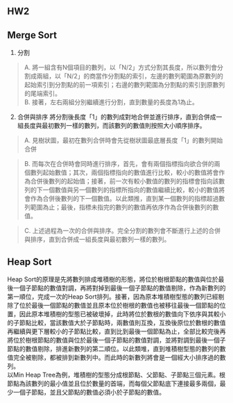 HW2
---
## Merge Sort
  
1.	分割
>A.	將一組含有N個項目的數列，以「N/2」方式分割其長度，所以數列會分割成兩組，以「N/2」的商當作分割點的索引，左邊的數列範圍為原數列的起始索引到分割點的前一項索引；右邊的數列範圍為分割點的索引到原數列的尾端索引。  
>B. 接著，左右兩組分別繼續進行分割，直到數量的長度為1為止。
  
2.	合併與排序
將分割後長度「1」的數列成對地合併並進行排序，直到合併成一組長度與最初數列一樣的數列，而該數列的數值則按照大小順序排序。

>A. 見樹狀圖，最初在數列合併時會先從樹狀圖最底層長度「1」的數列開始合併	

>B.	而每次在合併時會同時進行排序，首先，會有兩個指標指向欲合併的兩個數列起始數值；其次，兩個指標指向的數值進行比較，較小的數值將會作為合併後數列的起始值；接著，前一次有較小數值的數列的指標會指向該數列的下一個數值與另一個數列的指標所指向的數值繼續比較，較小的數值將會作為合併後數列的下一個數值。以此類推，直到某一個數列的指標超過數列範圍為止；最後，指標未指完的數列的數值再依序作為合併後數列的數值。

>C.	上述過程為一次的合併與排序。完全分割的數列會不斷進行上述的合併與排序，直到合併成一組長度與最初數列一樣的數列。 
   
## Heap Sort
  
Heap Sort的原理是先將數列排成堆積樹的形態，將位於樹根節點的數值與位於最後一個子節點的數值對調，再將對掉到最後一個子節點的數值剔除，作為新數列的第一順位，完成一次的Heap Sort排列。接著，因為原本堆積樹型態的數列已經剔除了位於最後一個節點的數值並且原本位於樹根的數值也被移往最後一個節點的位置，因此原本堆積樹的型態已被破壞掉，此時將位於數根的數值向下依序與其較小的子節點比較，當該數值大於子節點時，兩數值則互換，互換後原位於數根的數值再繼續與更下層較小的子節點比較，直到比到最後一個節點為止，全部比較完後再將位於樹根節點的數值與位於最後一個子節點的數值對調，並將對調到最後一個子節點的數值剔除，排進新數列的第二順位。以此類堆，直到堆積樹型態的數列的數值完全被剔除，都被排到新數列中。而此時的新數列將會是一個經大小排序過的數列。  
以Min Heap Tree為例，堆積樹的型態分成根節點、父節點、子節點三個元素。根節點為該數列的最小值並且位於數量的首端，而每個父節點底下連接最多兩個，最少一個子節點，並且父節點的數值必須小於子節點的數值。
